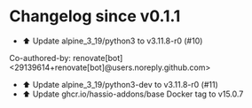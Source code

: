 # Changelog since v0.1.1
- ⬆️ Update alpine_3_19/python3 to v3.11.8-r0 (#10)

Co-authored-by: renovate[bot] <29139614+renovate[bot]@users.noreply.github.com> 
- ⬆️ Update alpine_3_19/python3-dev to v3.11.8-r0 (#11) 
- ⬆️ Update ghcr.io/hassio-addons/base Docker tag to v15.0.7 
